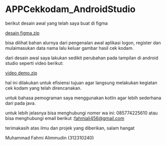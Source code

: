 # APPCekkodam_AndroidStudio
berikut desain awal yang telah saya buat di figma

[desain figma.zip](https://github.com/user-attachments/files/18405718/desain.figma.zip)

bisa dilihat bahan alurnya dari pengenalan awal aplikasi logon, register dan mulaimasukan data nama lalu keluar gambar hasil cek kodam.

dari desain awal saya lakukan sedikit perubahan pada tampilan di android studio seperti video berikut:

[video demo.zip](https://github.com/user-attachments/files/18405729/video.demo.zip)

hal ini dilakukan untuk efisiensi tujuan agar langsung melakukan kegiatan cek kodam yang telah direncanakan.

untuk bahasa pemograman saya menggunakan kotlin agar lebih sederhana dari pada java.

untuk lebih jelasnya bisa menghubungi nomer wa ini: 085774225610
atau bisa menghubungi email berikut :fahmiali456@gmail.com

terimakasih atas ilmu dan projek yang diberikan, salam hangat 

Muhammad Fahmi Alimmudin (312310240)
